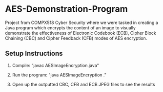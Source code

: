 # AES-Demonstration-Program

Project from COMPX518 Cyber Security where we were tasked in creating a Java program which encrypts the content of an image to visually demonstrate the effectiveness of Electronic Codebook (ECB), Cipher Block Chaining (CBC) and Cipher Feedback (CFB) modes of AES encryption.

## Setup Instructions

1. Compile: "javac AESImageEncryption.java"

2. Run the program: "java AESImageEncryption <NameOfImage>.<ExtensionOfImage>"

3. Open up the outputted CBC, CFB and ECB JPEG files to see the results
